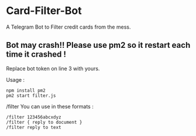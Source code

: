 # Card-Filter-Bot
A Telegram Bot to Filter credit cards from the mess.

## Bot may crash!! Please use pm2 so it restart each time it crashed !

Replace bot token on line 3 with yours.

Usage :

```
npm install pm2
pm2 start filter.js
```

/filter
You can use in these formats :

```
/filter 123456abcxdyz
/filter { reply to document }
/filter reply to text 
```
